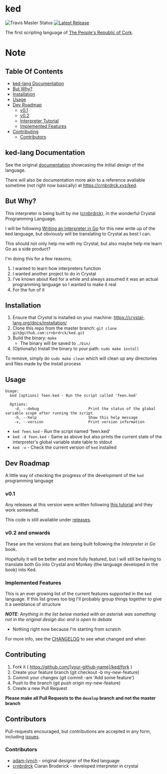 # ked
![Travis Master Status](https://img.shields.io/travis/crnbrdrck/ked/master.svg)
[![Latest Release](https://img.shields.io/github/tag/crnbrdrck/ked.svg)](https://github.com/crnbrdrck/ked/releases/latest)


The first scripting language of [The People's Republic of Cork](http://en.wikipedia.org/wiki/Cork_\(city\)).

# Note


## Table Of Contents
- [ked-lang Documentation](#ked-lang-documentation)
- [But Why?](#but-why)
- [Installation](#installation)
- [Usage](#usage)
- [Dev Roadmap](#dev-roadmap)
    - [v0.1](#v0.1)
    - [v0.2](#v0.2)
    - [Interpreter Tutorial](#interpreter-tutorial)
    - [Implemented Features](#implemented-features)
- [Contributing](#contributing)
    - [Contributors](#contributors)

## ked-lang Documentation
See the original [documentation](http://adam-lynch.github.io/ked/) showcasing the initial design of the language.

There will also be documentation more akin to a reference available sometime (not right now basically) at https://crnbrdrck.xyz/ked.

## But Why?
This interpreter is being built by me ([crnbrdrck](https://github.com/crnbrdrck)), in the wonderful Crystal Programming Language.

I will be following [Writing an Interpreter in Go](https://interpreterbook.com/) for this new write up of the ked language, but obviously will be translating to Crystal as best I can.

This should not only help me with my Crystal, but also maybe help me learn Go as a side product?

I'm doing this for a few reasons;
1. I wanted to learn how interpreters function
2. I wanted another project to do in Crystal
3. I've known about Ked for a while and always assumed it was an actual programming language so I wanted to make it real
4. For the fun of it

## Installation

1. Ensure that *Crystal* is installed on your machine: https://crystal-lang.org/docs/installation/
2. Clone this repo from the master branch: `git clone git@github.com:crnbrdrck/ked.git`
3. Build the binary: `make`
    - The binary will be saved to `./bin/`
4. (Optionally) Install the binary to your path: `sudo make install`

To remove, simply do `sudo make clean` which will clean up any directories and files made by the install process

## Usage

```
Usage:
  ked [options] feen.ked - Run the script called 'feen.ked'

  Options:
    -d, --debug                      Print the status of the global variable scope after running the script
    -h, --help                       Show this help message
    -v, --version                    Print version information
```

- `ked feen.ked` - Run the script named 'feen.ked'
- `ked -d feen.ked` - Same as above but also prints the current state of the interpreter's global variable state table to stdout
- `ked -v` - Check the current version of `ked` installed

## Dev Roadmap
A little way of checking the progress of the development of the `ked` programming language

### v0.1
Any releases at this version were written following [this tutorial](https://ruslanspivak.com/lsbasi-part1/) and they work somewhat.

This code is still available under [releases](https://github.com/crnbrdrck/ked/releases).

### v0.2 and onwards
These are the versions that are being built following the *Interpreter in Go* book.

Hopefully it will be better and more fully featured, but I will still be having to translate both Go into Crystal and Monkey (the language developed in the book) into Ked.

### Implemented Features
This is an ever growing list of the current features supported in the `ked` language.
If this list grows too big I'll probably group things together to give it a semblance of structure

***NOTE**: Anything in the list below marked with an asterisk was something not in the original design doc and is open to debate*

- Nothing right now because I'm starting from scratch

For more info, see the [CHANGELOG](CHANGELOG.md) to see what changed and when

## Contributing

1. Fork it ( https://github.com/[your-github-name]/ked/fork )
2. Create your feature branch (git checkout -b my-new-feature)
3. Commit your changes (git commit -am 'Add some feature')
4. Push to the branch (git push origin my-new-feature)
5. Create a new Pull Request

**Please make all Pull Requests to the `develop` branch and not the master branch**

## Contributors

Pull-requests encouraged, but contributions are accepted in any form, including [issues](https://github.com/crnbrdrck/ked/issues).

### Contributors
- [adam-lynch](https://github.com/adam-lynch/) - original designer of the Ked language
- [crnbrdrck](https://github.com/crnbrdrck) Ciaran Broderick - developed interpreter in crystal
